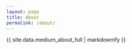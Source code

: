```yaml
---
layout: page
title: About
permalink: /about/
---
```


<div class="medium-about-full">
  {{ site.data.medium_about_full | markdownify }}
</div>
